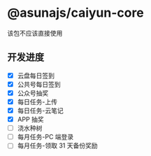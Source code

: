 # @asunajs/caiyun-core

该包不应该直接使用

## 开发进度

- [x] 云盘每日签到
- [x] 公共号每日签到
- [x] 公众号抽奖
- [x] 每日任务-上传
- [x] 每日任务-云笔记
- [x] APP 抽奖
- [ ] 浇水种树
- [ ] 每月任务-PC 端登录
- [ ] 每月任务-领取 31 天备份奖励
